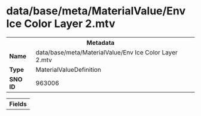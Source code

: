 <h1>data/base/meta/MaterialValue/Env Ice Color Layer 2.mtv</h1><table><tr><th colspan="100%">Metadata</th></tr><tr><td><b>Name</b></td><td>data/base/meta/MaterialValue/Env Ice Color Layer 2.mtv</td></tr><tr><td><b>Type</b></td><td>MaterialValueDefinition</td></tr><tr><td><b>SNO ID</b></td><td>963006</td></tr></table>

<table><tr><th colspan="100%">Fields</th></tr></table>

